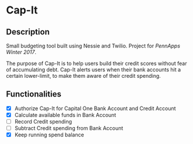 # Cap-It
## Description
Small budgeting tool built using Nessie and Twilio. Project for *PennApps Winter 2017*.

The purpose of Cap-It is to help users build their credit scores without fear of accumulating debt. Cap-It alerts users when their bank accounts hit a certain lower-limit, to make them aware of their credit spending. 

## Functionalities 
- [x] Authorize Cap-It for Capital One Bank Account and Credit Account
- [x] Calculate available funds in Bank Account
- [ ] Record Credit spending 
- [ ] Subtract Credit spending from Bank Account 
- [x] Keep running spend balance
